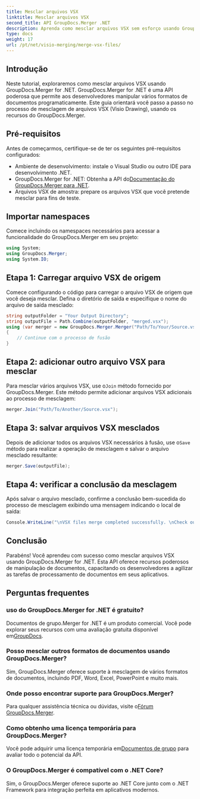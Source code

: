 ```yaml
---
title: Mesclar arquivos VSX
linktitle: Mesclar arquivos VSX
second_title: API GroupDocs.Merger .NET
description: Aprenda como mesclar arquivos VSX sem esforço usando GroupDocs.Merger for .NET. Este guia completo simplifica as tarefas de manipulação de documentos.
type: docs
weight: 17
url: /pt/net/visio-merging/merge-vsx-files/
---
```

## Introdução
Neste tutorial, exploraremos como mesclar arquivos VSX usando GroupDocs.Merger for .NET. GroupDocs.Merger for .NET é uma API poderosa que permite aos desenvolvedores manipular vários formatos de documentos programaticamente. Este guia orientará você passo a passo no processo de mesclagem de arquivos VSX (Visio Drawing), usando os recursos do GroupDocs.Merger.
## Pré-requisitos
Antes de começarmos, certifique-se de ter os seguintes pré-requisitos configurados:
- Ambiente de desenvolvimento: instale o Visual Studio ou outro IDE para desenvolvimento .NET.
-  GroupDocs.Merger for .NET: Obtenha a API do[Documentação do GroupDocs.Merger para .NET](https://reference.groupdocs.com/merger/net/).
- Arquivos VSX de amostra: prepare os arquivos VSX que você pretende mesclar para fins de teste.

## Importar namespaces
Comece incluindo os namespaces necessários para acessar a funcionalidade do GroupDocs.Merger em seu projeto:
```csharp
using System; 
using GroupDocs.Merger;
using System.IO;
```
## Etapa 1: Carregar arquivo VSX de origem
Comece configurando o código para carregar o arquivo VSX de origem que você deseja mesclar. Defina o diretório de saída e especifique o nome do arquivo de saída mesclado:
```csharp
string outputFolder = "Your Output Directory";
string outputFile = Path.Combine(outputFolder, "merged.vsx");
using (var merger = new GroupDocs.Merger.Merger("Path/To/Your/Source.vsx"))
{
    // Continue com o processo de fusão
}
```
## Etapa 2: adicionar outro arquivo VSX para mesclar
 Para mesclar vários arquivos VSX, use o`Join` método fornecido por GroupDocs.Merger. Este método permite adicionar arquivos VSX adicionais ao processo de mesclagem:
```csharp
merger.Join("Path/To/Another/Source.vsx");
```
## Etapa 3: salvar arquivos VSX mesclados
 Depois de adicionar todos os arquivos VSX necessários à fusão, use o`Save` método para realizar a operação de mesclagem e salvar o arquivo mesclado resultante:
```csharp
merger.Save(outputFile);
```
## Etapa 4: verificar a conclusão da mesclagem
Após salvar o arquivo mesclado, confirme a conclusão bem-sucedida do processo de mesclagem exibindo uma mensagem indicando o local de saída:
```csharp
Console.WriteLine("\nVSX files merge completed successfully. \nCheck output in {0}", outputFolder);
```

## Conclusão
Parabéns! Você aprendeu com sucesso como mesclar arquivos VSX usando GroupDocs.Merger for .NET. Esta API oferece recursos poderosos de manipulação de documentos, capacitando os desenvolvedores a agilizar as tarefas de processamento de documentos em seus aplicativos.

## Perguntas frequentes
### uso do GroupDocs.Merger for .NET é gratuito?
 Documentos de grupo.Merger for .NET é um produto comercial. Você pode explorar seus recursos com uma avaliação gratuita disponível em[GroupDocs](https://releases.groupdocs.com/).
### Posso mesclar outros formatos de documentos usando GroupDocs.Merger?
Sim, GroupDocs.Merger oferece suporte à mesclagem de vários formatos de documentos, incluindo PDF, Word, Excel, PowerPoint e muito mais.
### Onde posso encontrar suporte para GroupDocs.Merger?
 Para qualquer assistência técnica ou dúvidas, visite o[Fórum GroupDocs.Merger](https://forum.groupdocs.com/c/merger/32).
### Como obtenho uma licença temporária para GroupDocs.Merger?
 Você pode adquirir uma licença temporária em[Documentos de grupo](https://purchase.groupdocs.com/temporary-license/) para avaliar todo o potencial da API.
### O GroupDocs.Merger é compatível com o .NET Core?
Sim, o GroupDocs.Merger oferece suporte ao .NET Core junto com o .NET Framework para integração perfeita em aplicativos modernos.